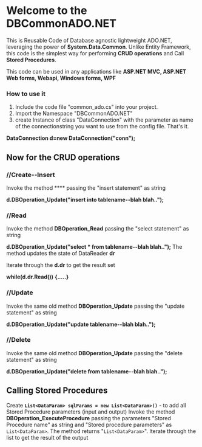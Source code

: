 # Welcome to the DBCommonADO.NET 

This is Reusable Code of Database agnostic lightweight ADO.NET, leveraging the power of **System.Data.Common**.
Unlike Entity Framework, this code is the simplest way for performing **CRUD operations** and Call **Stored Procedures**.

This code can be used in any applications like  **ASP.NET MVC,  ASP.NET Web forms, Webapi, Windows forms, WPF**

### How to use it
1. Include the code file "common_ado.cs" into your project.
2. Import the Namespace "DBCommonADO.NET"
3. create Instance of class "DataConnection" with the parameter as name of the connectionstring you want to use from the config file. That's it.

**DataConnection d=new DataConnection("conn");**

## Now for the CRUD operations

### //Create--Insert
Invoke the method **** passing the "insert statement" as string

**d.DBOperation_Update("insert into tablename--blah blah..");**


### //Read
Invoke the method **DBOperation_Read** passing the "select statement" as string

**d.DBOperation_Update("select * from  tablename--blah blah..");**
The method updates the  state of DataReader **dr**

Iterate through the **d.dr** to get the result set

**while(d.dr.Read())**
**{.....}**

### //Update
Invoke the same old method **DBOperation_Update** passing the "update statement" as string

**d.DBOperation_Update("update  tablename--blah blah..");**

### //Delete
Invoke the same old method **DBOperation_Update** passing the "delete statement" as string

**d.DBOperation_Update("delete from tablename--blah blah..");**

## Calling Stored Procedures
Create  **`List<DataParam> sqlParams = new List<DataParam>()`** - to add all Stored Procedure parameters (input and output)
Invoke the method **DBOperation_ExecuteProcedure** passing the  parameters "Stored Procedure name" as string and
"Stored procedure parameters" as `List<DataParam>`.
The method returns "`List<DataParam>`". 
Iterate through the list to get the result of the output 

              







